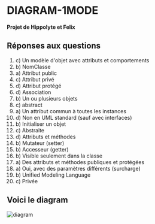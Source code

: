 # DIAGRAM-1MODE
**Projet de Hippolyte et Felix**
## Réponses aux questions
1. c) Un modèle d'objet avec attributs et comportements
2. b) NomClasse
3. a) Attribut public
4. c) Attribut privé
5. d) Attribut protégé
6. d) Association
7. b) Un ou plusieurs objets
8. c) abstract
9. a) Un attribut commun à toutes les instances
10. d) Non en UML standard (sauf avec interfaces)
11. b) Initialiser un objet
12. c) Abstraite
13. d) Attributs et méthodes
14. b) Mutateur (setter)
15. b) Accesseur (getter)
16. b) Visible seulement dans la classe
17. a) Des attributs et méthodes publiques et protégées
18. a) Oui, avec des paramètres différents (surcharge)
19. b) Unified Modeling Language
20. c) Privée

## Voici le diagram
![diagram](https://github.com/user-attachments/assets/80a7f95b-5a08-4bbb-826f-81aebb231ce1)
